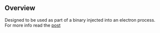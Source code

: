 ## Overview

Designed to be used as part of a binary injected into an electron process. 
For more info read the [post](https://hyp3rvisor.com/posts/electron-instrument/)